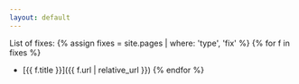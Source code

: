 ```yaml
---
layout: default
---
```

List of fixes:
{% assign fixes = site.pages | where: 'type', 'fix' %}
{% for f in fixes %}
* [{{ f.title }}]({{ f.url | relative_url }})
{% endfor %}

